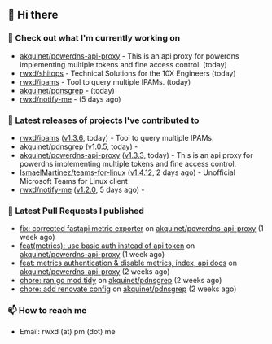 ## 👋 Hi there

### 👷 Check out what I'm currently working on


- [akquinet/powerdns-api-proxy](https://github.com/akquinet/powerdns-api-proxy) - This is an api proxy for powerdns implementing multiple tokens and fine access control. (today)
- [rwxd/shitops](https://github.com/rwxd/shitops) - Technical Solutions for the 10X Engineers (today)
- [rwxd/ipams](https://github.com/rwxd/ipams) - Tool to query multiple IPAMs. (today)
- [akquinet/pdnsgrep](https://github.com/akquinet/pdnsgrep) -  (today)
- [rwxd/notify-me](https://github.com/rwxd/notify-me) -  (5 days ago)

### 🔭 Latest releases of projects I've contributed to


- [rwxd/ipams](https://github.com/rwxd/ipams) ([v1.3.6](https://github.com/rwxd/ipams/releases/tag/v1.3.6), today) - Tool to query multiple IPAMs.
- [akquinet/pdnsgrep](https://github.com/akquinet/pdnsgrep) ([v1.0.5](https://github.com/akquinet/pdnsgrep/releases/tag/v1.0.5), today) - 
- [akquinet/powerdns-api-proxy](https://github.com/akquinet/powerdns-api-proxy) ([v1.3.3](https://github.com/akquinet/powerdns-api-proxy/releases/tag/v1.3.3), today) - This is an api proxy for powerdns implementing multiple tokens and fine access control.
- [IsmaelMartinez/teams-for-linux](https://github.com/IsmaelMartinez/teams-for-linux) ([v1.4.12](https://github.com/IsmaelMartinez/teams-for-linux/releases/tag/v1.4.12), 2 days ago) - Unofficial Microsoft Teams for Linux client
- [rwxd/notify-me](https://github.com/rwxd/notify-me) ([v1.2.0](https://github.com/rwxd/notify-me/releases/tag/v1.2.0), 5 days ago) - 

### 🔨 Latest Pull Requests I published


- [fix: corrected fastapi metric exporter](https://github.com/akquinet/powerdns-api-proxy/pull/37) on [akquinet/powerdns-api-proxy](https://github.com/akquinet/powerdns-api-proxy) (1 week ago)
- [feat(metrics): use basic auth instead of api token](https://github.com/akquinet/powerdns-api-proxy/pull/36) on [akquinet/powerdns-api-proxy](https://github.com/akquinet/powerdns-api-proxy) (1 week ago)
- [feat: metrics authentication &amp; disable metrics, index, api docs](https://github.com/akquinet/powerdns-api-proxy/pull/34) on [akquinet/powerdns-api-proxy](https://github.com/akquinet/powerdns-api-proxy) (2 weeks ago)
- [chore: ran go mod tidy](https://github.com/akquinet/pdnsgrep/pull/11) on [akquinet/pdnsgrep](https://github.com/akquinet/pdnsgrep) (2 weeks ago)
- [chore: add renovate config](https://github.com/akquinet/pdnsgrep/pull/4) on [akquinet/pdnsgrep](https://github.com/akquinet/pdnsgrep) (2 weeks ago)

### 📫 How to reach me

- Email: rwxd (at) pm (dot) me
